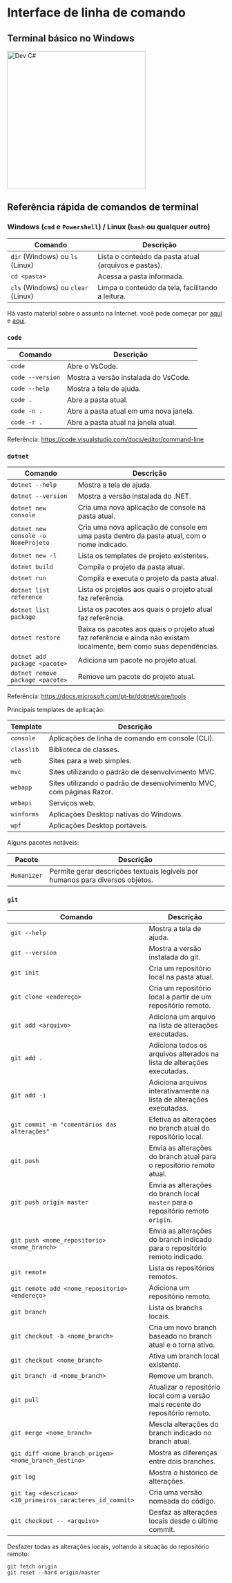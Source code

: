 # Interface de linha de comando

## Terminal básico no Windows

<a href="https://youtu.be/3H7huG1cEQ4"><img src="https://img.youtube.com/vi/3H7huG1cEQ4/maxresdefault.jpg" alt="Dev C#" width=320></a>

## Referência rápida de comandos de terminal

### Windows (`cmd` e `Powershell`) / Linux (`bash` ou qualquer outro)

Comando | Descrição
-- | --
`dir` (Windows) ou `ls` (Linux) | Lista o conteúdo da pasta atual (arquivos e pastas).
`cd <pasta>` | Acessa a pasta informada.
`cls` (Windows) ou `clear` (Linux) | Limpa o conteúdo da tela, facilitando a leitura.

Há vasto material sobre o assunto na Internet. você pode começar por [aqui](https://www.lucascaton.com.br/2018/01/07/comandos-para-o-terminal-windows-macos-e-linux/) e [aqui](https://linux.ime.usp.br/~lucasmmg/livecd/documentacao/documentos/terminal/Terminal_basico.html).

### `code`

Comando | Descrição
-- | --
`code` | Abre o VsCode.
`code --version` | Mostra a versão instalada do VsCode.
`code --help` | Mostra a tela de ajuda.
`code .` | Abre a pasta atual.
`code -n .` | Abre a pasta atual em uma nova janela.
`code -r .` | Abre a pasta atual na janela atual.

Referência: https://code.visualstudio.com/docs/editor/command-line

### `dotnet`

Comando | Descrição
-- | --
`dotnet --help` | Mostra a tela de ajuda.
`dotnet --version` | Mostra a versão instalada do .NET.
`dotnet new console` | Cria uma nova aplicação de console na pasta atual.
`dotnet new console -o NomeProjeto` | Cria uma nova aplicação de console em uma pasta dentro da pasta atual, com o nome indicado.
`dotnet new -l` | Lista os templates de projeto existentes.
`dotnet build` | Compila o projeto da pasta atual.
`dotnet run` | Compila e executa o projeto da pasta atual.
`dotnet list reference` | Lista os projetos aos quais o projeto atual faz referência.
`dotnet list package` | Lista os pacotes aos quais o projeto atual faz referência.
`dotnet restore` | Baixa os pacotes aos quais o projeto atual faz referência e ainda não existam localmente, bem como suas dependências.
`dotnet add package <pacote>` | Adiciona um pacote no projeto atual.
`dotnet remove package <pacote>` | Remove um pacote do projeto atual.


Referência: https://docs.microsoft.com/pt-br/dotnet/core/tools

Principais templates de aplicação:

Template | Descrição
-- | --
`console` | Aplicações de linha de comando em console (CLI).
`classlib` | Biblioteca de classes.
`web` | Sites para a web simples.
`mvc` | Sites utilizando o padrão de desenvolvimento MVC.
`webapp` | Sites utilizando o padrão de desenvolvimento MVC, com páginas Razor.
`webapi` | Serviços web.
`winforms` | Aplicações Desktop nativas do Windows.
`wpf` | Aplicações Desktop portáveis.

Alguns pacotes notáveis:

Pacote | Descrição
-- | --
`Humanizer` | Permite gerar descrições textuais legíveis por humanos para diversos objetos.


### `git`

Comando | Descrição
-- | --
`git --help` | Mostra a tela de ajuda.
`git --version` | Mostra a versão instalada do git.
`git init` | Cria um repositório local na pasta atual.
`git clone <endereço>` | Cria um repositório local a partir de um repositório remoto.
`git add <arquivo>` | Adiciona um arquivo na lista de alterações executadas.
`git add .` | Adiciona todos os arquivos alterados na lista de alterações executadas.
`git add -i` | Adiciona arquivos interativamente na lista de alterações executadas.
`git commit -m "comentários das alterações"` | Efetiva as alterações no branch atual do repositório local.
`git push` | Envia as alterações do branch atual para o repositório remoto atual.
`git push origin master` | Envia as alterações do branch local `master` para o repositório remoto `origin`.
`git push <nome_repositorio> <nome_branch>` | Envia as alterações do branch indicado para o repositório remoto indicado.
`git remote` | Lista os repositórios remotos.
`git remote add <nome_repositorio> <endereço>` | Adiciona um repositório remoto.
`git branch` | Lista os branchs locais.
`git checkout -b <nome_branch>` | Cria um novo branch baseado no branch atual e o torna ativo.
`git checkout <nome_branch>` | Ativa um branch local existente.
`git branch -d <nome_branch>` | Remove um branch.
`git pull` | Atualizar o repositório local com a versão mais recente do repositório remoto.
`git merge <nome_branch>` | Mescla alterações do branch indicado no branch atual.
`git diff <nome_branch_origem> <nome_branch_destino>` | Mostra as diferenças entre dois branches.
`git log` | Mostra o histórico de alterações.
`git tag <descricao> <10_primeiros_caracteres_id_commit>` | Cria uma versão nomeada do código.
`git checkout -- <arquivo>` | Desfaz as alterações locais desde o último commit.

Desfazer todas as alterações locais, voltando à situação do repositório remoto:
```
git fetch origin
git reset --hard origin/master
```
